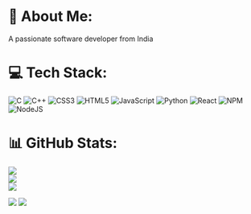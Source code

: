 # 💫 About Me:
A passionate software developer from India


# 💻 Tech Stack:
![C](https://img.shields.io/badge/c-%2300599C.svg?style=for-the-badge&logo=c&logoColor=white) ![C++](https://img.shields.io/badge/c++-%2300599C.svg?style=for-the-badge&logo=c%2B%2B&logoColor=white) ![CSS3](https://img.shields.io/badge/css3-%231572B6.svg?style=for-the-badge&logo=css3&logoColor=white) ![HTML5](https://img.shields.io/badge/html5-%23E34F26.svg?style=for-the-badge&logo=html5&logoColor=white) ![JavaScript](https://img.shields.io/badge/javascript-%23323330.svg?style=for-the-badge&logo=javascript&logoColor=%23F7DF1E) ![Python](https://img.shields.io/badge/python-3670A0?style=for-the-badge&logo=python&logoColor=ffdd54) ![React](https://img.shields.io/badge/react-%2320232a.svg?style=for-the-badge&logo=react&logoColor=%2361DAFB) ![NPM](https://img.shields.io/badge/NPM-%23CB3837.svg?style=for-the-badge&logo=npm&logoColor=white) ![NodeJS](https://img.shields.io/badge/node.js-6DA55F?style=for-the-badge&logo=node.js&logoColor=white)
# 📊 GitHub Stats:
![](https://github-readme-stats.vercel.app/api?username=raltoos&theme=dark&hide_border=false&include_all_commits=false&count_private=false)<br/>
![](https://github-readme-streak-stats.herokuapp.com/?user=raltoos&theme=dark&hide_border=false)<br/>
![](https://github-readme-stats.vercel.app/api/top-langs/?username=raltoos&theme=dark&hide_border=false&include_all_commits=false&count_private=false&layout=compact)

<a href="https://wakatime.com"><img src="https://wakatime.com/share/@018df515-fa86-48cf-928a-dce08ac63782/3f43b75f-85c2-4256-942c-cc5bdcd730ac.png" /></a>
<a href="https://wakatime.com"><img src="https://wakatime.com/share/@018df515-fa86-48cf-928a-dce08ac63782/cf8f619b-6fa6-4e68-af8b-b316c9ca9fcc.png" /></a>
